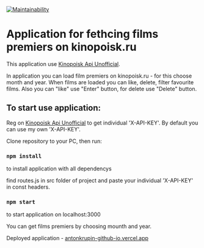[![Maintainability](https://api.codeclimate.com/v1/badges/3a6aaf6ecbae5678d3d1/maintainability)](https://codeclimate.com/github/antonkrupin/antonkrupin.github.io/maintainability)
# Application for fethcing films premiers on kinopoisk.ru

This application use [Kinopoisk Api Unofficial](https://kinopoiskapiunofficial.tech/).

In application you can load film premiers on kinopoisk.ru - for this choose month and year. When films are loaded you can like, delete, filter favourite films. Also you can "like" use "Enter" button, for delete use "Delete" button.

## To start use application:

Reg on [Kinopoisk Api Unofficial](https://kinopoiskapiunofficial.tech/) to get individual 'X-API-KEY'.
By default you can use my own 'X-API-KEY'.

Clone repository to your PC, then run: 

### `npm install`

to install application with all dependencys

find routes.js in src folder of project and paste your individual 'X-API-KEY' in const headers.

### `npm start`

to start application on localhost:3000

You can get films premiers by choosing mounth and year.

Deployed application - [antonkrupin-github-io.vercel.app](https://antonkrupin-github-io.vercel.app/)
